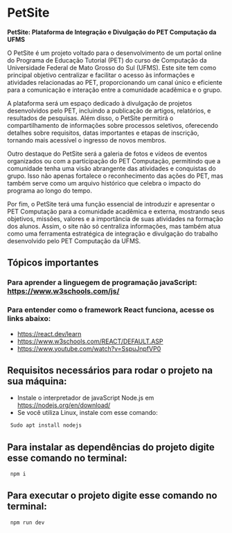# PetSite
**PetSite: Plataforma de Integração e Divulgação do PET Computação da UFMS**

O PetSite é um projeto voltado para o desenvolvimento de um portal online do Programa de Educação Tutorial (PET) do curso de Computação da Universidade Federal de Mato Grosso do Sul (UFMS). Este site tem como principal objetivo centralizar e facilitar o acesso às informações e atividades relacionadas ao PET, proporcionando um canal único e eficiente para a comunicação e interação entre a comunidade acadêmica e o grupo.

A plataforma será um espaço dedicado à divulgação de projetos desenvolvidos pelo PET, incluindo a publicação de artigos, relatórios, e resultados de pesquisas. Além disso, o PetSite permitirá o compartilhamento de informações sobre processos seletivos, oferecendo detalhes sobre requisitos, datas importantes e etapas de inscrição, tornando mais acessível o ingresso de novos membros.

Outro destaque do PetSite será a galeria de fotos e vídeos de eventos organizados ou com a participação do PET Computação, permitindo que a comunidade tenha uma visão abrangente das atividades e conquistas do grupo. Isso não apenas fortalece o reconhecimento das ações do PET, mas também serve como um arquivo histórico que celebra o impacto do programa ao longo do tempo.

Por fim, o PetSite terá uma função essencial de introduzir e apresentar o PET Computação para a comunidade acadêmica e externa, mostrando seus objetivos, missões, valores e a importância de suas atividades na formação dos alunos. Assim, o site não só centraliza informações, mas também atua como uma ferramenta estratégica de integração e divulgação do trabalho desenvolvido pelo PET Computação da UFMS.

## Tópicos importantes 
### Para aprender a linguegem de programação javaScript: https://www.w3schools.com/js/

### Para entender como o framework React funciona, acesse os links abaixo: 
- https://react.dev/learn
- https://www.w3schools.com/REACT/DEFAULT.ASP
- https://www.youtube.com/watch?v=SspuJnpfVP0

## Requisitos necessários para rodar o projeto na sua máquina: 

- Instale o interpretador de javaScript Node.js em https://nodejs.org/en/download/
- Se você utiliza Linux, instale com esse comando:
```bash
 Sudo apt install nodejs
```

## Para instalar as dependências do projeto digite esse comando no terminal: 

```bash
 npm i
```
## Para executar o projeto digite esse comando no terminal:

```bash
 npm run dev 

```


